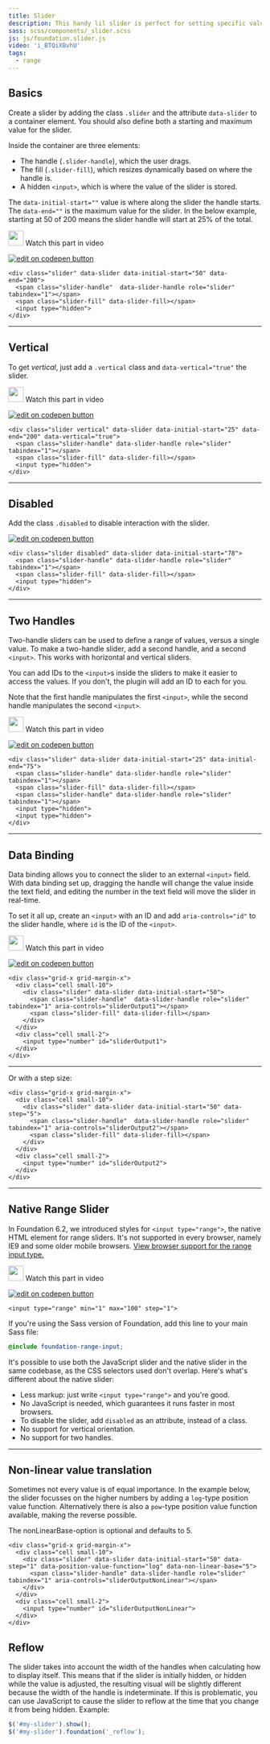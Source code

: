 ```yaml
---
title: Slider
description: This handy lil slider is perfect for setting specific values within a range.
sass: scss/components/_slider.scss
js: js/foundation.slider.js
video: 'i_BTQiXBvhU'
tags:
  - range
---
```


## Basics

Create a slider by adding the class `.slider` and the attribute `data-slider` to a container element. You should also define both a starting and maximum value for the slider.

Inside the container are three elements:
- The handle (`.slider-handle`), which the user drags.
- The fill (`.slider-fill`), which resizes dynamically based on where the handle is.
- A hidden `<input>`, which is where the value of the slider is stored.

The `data-initial-start=""` value is where along the slider the handle starts. The `data-end=""` is the maximum value for the slider. In the below example, starting at 50 of 200 means the slider handle will start at 25% of the total.

<p>
  <a class="" data-open-video="1:00"><img src="{{root}}assets/img/icons/watch-video-icon.svg" class="video-icon" height="30" width="30" alt=""> Watch this part in video</a>
</p>

<div class="docs-codepen-container">
  <a class="codepen-logo-link" href="https://codepen.io/ZURBFoundation/pen/MmGpWR?editors=1000" target="_blank"><img src="{{root}}assets/img/logos/edit-in-browser.svg" class="" height="" width="" alt="edit on codepen button"></a>
</div>

```html_example
<div class="slider" data-slider data-initial-start="50" data-end="200">
  <span class="slider-handle"  data-slider-handle role="slider" tabindex="1"></span>
  <span class="slider-fill" data-slider-fill></span>
  <input type="hidden">
</div>
```

---

## Vertical

To get *vertical*, just add a `.vertical` class and `data-vertical="true"` the slider.

<p>
  <a class="" data-open-video="3:24"><img src="{{root}}assets/img/icons/watch-video-icon.svg" class="video-icon" height="30" width="30" alt=""> Watch this part in video</a>
</p>

<div class="docs-codepen-container">
  <a class="codepen-logo-link" href="https://codepen.io/ZURBFoundation/pen/eWrvRm?editors=1000" target="_blank"><img src="{{root}}assets/img/logos/edit-in-browser.svg" class="" height="" width="" alt="edit on codepen button"></a>
</div>

```html_example
<div class="slider vertical" data-slider data-initial-start="25" data-end="200" data-vertical="true">
  <span class="slider-handle" data-slider-handle role="slider" tabindex="1"></span>
  <span class="slider-fill" data-slider-fill></span>
  <input type="hidden">
</div>
```

---

## Disabled

Add the class `.disabled` to disable interaction with the slider.

<div class="docs-codepen-container">
<a class="codepen-logo-link" href="https://codepen.io/ZURBFoundation/pen/aWjqVJ?editors=1000" target="_blank"><img src="{{root}}assets/img/logos/edit-in-browser.svg" class="" height="" width="" alt="edit on codepen button"></a>
</div>

```html_example
<div class="slider disabled" data-slider data-initial-start="78">
  <span class="slider-handle" data-slider-handle role="slider" tabindex="1"></span>
  <span class="slider-fill" data-slider-fill></span>
  <input type="hidden">
</div>
```

---

## Two Handles

Two-handle sliders can be used to define a range of values, versus a single value. To make a two-handle slider, add a second handle, and a second `<input>`. This works with horizontal and vertical sliders.

You can add IDs to the `<input>`s inside the sliders to make it easier to access the values. If you don't, the plugin will add an ID to each for you.

Note that the first handle manipulates the first `<input>`, while the second handle manipulates the second `<input>`.

<p>
  <a class="" data-open-video="8:18"><img src="{{root}}assets/img/icons/watch-video-icon.svg" class="video-icon" height="30" width="30" alt=""> Watch this part in video</a>
</p>

<div class="docs-codepen-container">
  <a class="codepen-logo-link" href="https://codepen.io/ZURBFoundation/pen/oWdwdX?editors=1000" target="_blank"><img src="{{root}}assets/img/logos/edit-in-browser.svg" class="" height="" width="" alt="edit on codepen button"></a>
</div>

```html_example
<div class="slider" data-slider data-initial-start="25" data-initial-end="75">
  <span class="slider-handle" data-slider-handle role="slider" tabindex="1"></span>
  <span class="slider-fill" data-slider-fill></span>
  <span class="slider-handle" data-slider-handle role="slider" tabindex="1"></span>
  <input type="hidden">
  <input type="hidden">
</div>
```

---

## Data Binding

Data binding allows you to connect the slider to an external `<input>` field. With data binding set up, dragging the handle will change the value inside the text field, and editing the number in the text field will move the slider in real-time.

To set it all up, create an `<input>` with an ID and add `aria-controls="id"` to the slider handle, where `id` is the ID of the `<input>`.

<p>
  <a class="" data-open-video="4:56"><img src="{{root}}assets/img/icons/watch-video-icon.svg" class="video-icon" height="30" width="30" alt=""> Watch this part in video</a>
</p>

<div class="docs-codepen-container">
  <a class="codepen-logo-link" href="https://codepen.io/ZURBFoundation/pen/dWeRRy?editors=1000" target="_blank"><img src="{{root}}assets/img/logos/edit-in-browser.svg" class="" height="" width="" alt="edit on codepen button"></a>
</div>

```html_example
<div class="grid-x grid-margin-x">
  <div class="cell small-10">
    <div class="slider" data-slider data-initial-start="50">
      <span class="slider-handle"  data-slider-handle role="slider" tabindex="1" aria-controls="sliderOutput1"></span>
      <span class="slider-fill" data-slider-fill></span>
    </div>
  </div>
  <div class="cell small-2">
    <input type="number" id="sliderOutput1">
  </div>
</div>
```

---

Or with a step size:

```html_example
<div class="grid-x grid-margin-x">
  <div class="cell small-10">
    <div class="slider" data-slider data-initial-start="50" data-step="5">
      <span class="slider-handle"  data-slider-handle role="slider" tabindex="1" aria-controls="sliderOutput2"></span>
      <span class="slider-fill" data-slider-fill></span>
    </div>
  </div>
  <div class="cell small-2">
    <input type="number" id="sliderOutput2">
  </div>
</div>
```
---

## Native Range Slider

In Foundation 6.2, we introduced styles for `<input type="range">`, the native HTML element for range sliders. It's not supported in every browser, namely IE9 and some older mobile browsers. [View browser support for the range input type.](https://caniuse.com/#feat=input-range)

<p>
  <a class="" data-open-video="10:05"><img src="{{root}}assets/img/icons/watch-video-icon.svg" class="video-icon" height="30" width="30" alt=""> Watch this part in video</a>
</p>

<div class="docs-codepen-container">
  <a class="codepen-logo-link" href="https://codepen.io/ZURBFoundation/pen/GmdEem?editors=1000" target="_blank"><img src="{{root}}assets/img/logos/edit-in-browser.svg" class="" height="" width="" alt="edit on codepen button"></a>
</div>

```html_example
<input type="range" min="1" max="100" step="1">
```

If you're using the Sass version of Foundation, add this line to your main Sass file:

```scss
@include foundation-range-input;
```

It's possible to use both the JavaScript slider and the native slider in the same codebase, as the CSS selectors used don't overlap. Here's what's different about the native slider:

- Less markup: just write `<input type="range">` and you're good.
- No JavaScript is needed, which guarantees it runs faster in most browsers.
- To disable the slider, add `disabled` as an attribute, instead of a class.
- No support for vertical orientation.
- No support for two handles.

---

## Non-linear value translation

Sometimes not every value is of equal importance. In the example below, the slider focusses on the higher numbers by adding a `log`-type position value function.
Alternatively there is also a `pow`-type position value function available, making the reverse possible.

The nonLinearBase-option is optional and defaults to 5.

```html_example
<div class="grid-x grid-margin-x">
  <div class="cell small-10">
    <div class="slider" data-slider data-initial-start="50" data-step="1" data-position-value-function="log" data-non-linear-base="5">
      <span class="slider-handle" data-slider-handle role="slider" tabindex="1" aria-controls="sliderOutputNonLinear"></span>
    </div>
  </div>
  <div class="cell small-2">
    <input type="number" id="sliderOutputNonLinear">
  </div>
</div>
```

## Reflow

The slider takes into account the width of the handles when calculating how to display itself. This means that if the slider is initially hidden, or hidden while the value is adjusted, the resulting visual will be slightly different because the width of the handle is indeterminate.  If this is problematic, you can use JavaScript to cause the slider to reflow at the time that you change it from being hidden.  Example:

```js
$('#my-slider').show();
$('#my-slider').foundation('_reflow');
```
